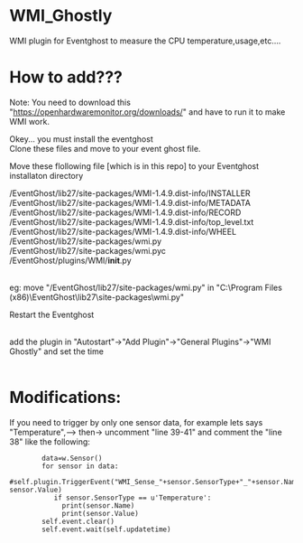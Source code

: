 # WMI_Ghostly
WMI plugin for Eventghost to measure the CPU temperature,usage,etc....


# How to add???

Note: You need to download this "https://openhardwaremonitor.org/downloads/" and have to run it to make WMI work. 

Okey... you must install the eventghost<br />
Clone these files and move to your event ghost file.

 Move these flollowing file [which is in this repo] to your Eventghost installaton directory
 
/EventGhost/lib27/site-packages/WMI-1.4.9.dist-info/INSTALLER<br />
/EventGhost/lib27/site-packages/WMI-1.4.9.dist-info/METADATA<br />
/EventGhost/lib27/site-packages/WMI-1.4.9.dist-info/RECORD<br />
/EventGhost/lib27/site-packages/WMI-1.4.9.dist-info/top_level.txt<br />
/EventGhost/lib27/site-packages/WMI-1.4.9.dist-info/WHEEL<br />
/EventGhost/lib27/site-packages/wmi.py<br />
/EventGhost/lib27/site-packages/wmi.pyc<br />
/EventGhost/plugins/WMI/__init__.py<br /><br />

eg: move "/EventGhost/lib27/site-packages/wmi.py" in "C:\Program Files (x86)\EventGhost\lib27\site-packages\wmi.py"<br />

Restart the Eventghost<br /><br />

add the plugin in "Autostart"->"Add Plugin"->"General Plugins"->"WMI Ghostly" and set the time<br /><br />

# Modifications:

If you need to trigger by only one sensor data, for example lets says "Temperature",--> then-> uncomment "line 39-41" and comment the "line 38" like the following:


            data=w.Sensor()
            for sensor in data:
              #self.plugin.TriggerEvent("WMI_Sense_"+sensor.SensorType+"_"+sensor.Name, sensor.Value)
               if sensor.SensorType == u'Temperature':
                 print(sensor.Name)
                 print(sensor.Value)
            self.event.clear()
            self.event.wait(self.updatetime)
            
            
  
            

